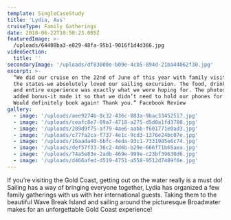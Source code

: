 ```yaml
---
template: SingleCaseStudy
title: 'Lydia, Aus'
cruiseType: Family Gatherings
date: 2018-06-22T10:50:23.005Z
featuredImage: >-
  /uploads/64408ba3-e829-48fa-95b1-9016f1d4d366.jpg
videoSection:
  title: ''
secondaryImage: '/uploads/df83000e-b09e-4cb5-894d-21ba44062f30.jpg'
excerpt: >-
  “We did our cruise on the 22nd of June of this year with family visiting from
  the states-we absolutely loved our sailing excursion. The food, drink, service
  and entire experience was exactly what we were hoping for. The photos were an
  added bonus-it made it so that we didn’t need to hold our phones for photos.
  Would definitely book again! Thank you.” Facebook Review
gallery:
  - image: '/uploads/aee9274b-8c32-436c-883a-9bac33452517.jpg'
  - image: '/uploads/ceafc8e7-09a7-4718-a275-d5d0a1fd3780.jpg'
  - image: '/uploads/289d9f75-af79-4ae6-aabb-f601771e0ad3.jpg'
  - image: '/uploads/c77fa2ca-f737-4e1c-9cd3-1376e24bc07e.jpg'
  - image: '/uploads/16aada40-6bfc-4eda-93c1-7331985e6c74.jpg'
  - image: '/uploads/def57f33-36c2-4d6b-b29e-666f71b65aea.jpg'
  - image: '/uploads/74a5e83e-2adb-469e-999e-c23bf39630d6.jpg'
  - image: '/uploads/d466afed-d519-4751-a558-9512d7489f0e.jpg'
---
```

If you’re visiting the Gold Coast, getting out on the water really is a must do! Sailing has a way of bringing everyone together, Lydia has organized a few family gatherings with us with her international guests. Taking them to the beautiful Wave Break Island and sailing around the picturesque Broadwater makes for an unforgettable Gold Coast experience!
